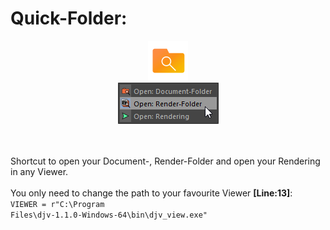 # Quick-Folder:
<p align = "center">
<img src="https://github.com/lasselauch/c4d-scripts/blob/master/quick-folder/img/quick-folder.png?raw=true" alt="open-folder.png"/>

<br>

<img src="https://github.com/lasselauch/c4d-scripts/blob/master/quick-folder/img/preview.png?raw=true" alt="preview.png"/>

<br><br>
Shortcut to open your Document-, Render-Folder and open your Rendering in any Viewer.<br>
<br>
You only need to change the path to your favourite Viewer <b>[Line:13]</b>:
<br>
<code>VIEWER = r"C:\Program Files\djv-1.1.0-Windows-64\bin\djv_view.exe"</code>
</p>
